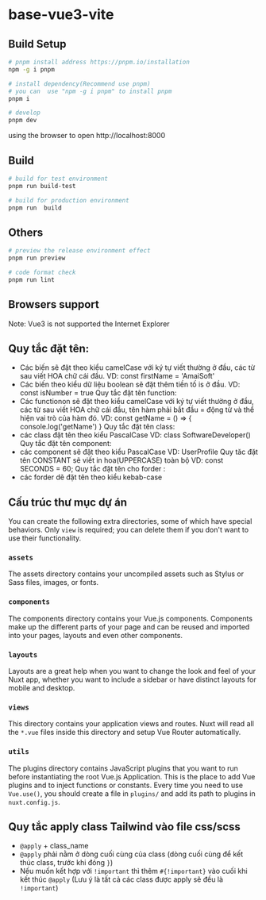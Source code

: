 # base-vue3-vite

## Build Setup

```bash
# pnpm install address https://pnpm.io/installation
npm -g i pnpm

# install dependency(Recommend use pnpm)
# you can  use "npm -g i pnpm" to install pnpm 
pnpm i

# develop
pnpm dev
```

using the browser to open http://localhost:8000

## Build

```bash
# build for test environment
pnpm run build-test

# build for production environment
pnpm run  build
```

## Others

```bash
# preview the release environment effect
pnpm run preview

# code format check
pnpm run lint

```

## Browsers support

Note: Vue3 is not supported the Internet Explorer


## Quy tắc đặt tên:
- Các biến sẽ đặt theo kiểu camelCase với ký tự viết thường ở đầu, các từ sau viết HOA chữ cái đầu.
  VD:  const firstName = 'AmaiSoft'
- Các biến theo kiểu dữ liệu boolean sẽ đặt thêm tiền tố is ở đầu.
  VD: const isNumber = true
  Quy tắc đặt tên function:
- Các functionon sẽ đặt theo kiểu camelCase với ký tự viết thường ở đầu, các từ sau viết HOA chữ cái đầu, tên hàm phải bắt đầu = động từ và thể hiện vai trò của hàm đó.
  VD: const getName = () => { console.log('getName') }
  Quy tắc đặt tên class:
- các class đặt tên theo kiểu PascalCase
  VD: class SoftwareDeveloper()  
  Quy tắc đặt tên component:
- các component sẽ đặt theo kiểu PascalCase
  VD: UserProfile
  Quy tăc đặt tên CONSTANT sẽ viết in hoa(UPPERCASE) toàn bộ
  VD: const SECONDS = 60;
  Quy tắc đặt tên cho forder :
- các forder dẽ đặt tên theo kiểu kebab-case


## Cấu trúc thư mục dự án
You can create the following extra directories, some of which have special behaviors. Only `view` is required; you can delete them if you don't want to use their functionality.

### `assets`

The assets directory contains your uncompiled assets such as Stylus or Sass files, images, or fonts.


### `components`

The components directory contains your Vue.js components. Components make up the different parts of your page and can be reused and imported into your pages, layouts and even other components.


### `layouts`

Layouts are a great help when you want to change the look and feel of your Nuxt app, whether you want to include a sidebar or have distinct layouts for mobile and desktop.


### `views`

This directory contains your application views and routes. Nuxt will read all the `*.vue` files inside this directory and setup Vue Router automatically.


### `utils`

The plugins directory contains JavaScript plugins that you want to run before instantiating the root Vue.js Application. This is the place to add Vue plugins and to inject functions or constants. Every time you need to use `Vue.use()`, you should create a file in `plugins/` and add its path to plugins in `nuxt.config.js`.

## Quy tắc apply class Tailwind vào file css/scss

- `@apply` + class_name 
- `@apply` phải nằm ở dòng cuối cùng của class (dòng cuối cùng để kết thúc class, trước khi đóng `}`)
- Nếu muốn kết hợp với `!important` thì thêm `#{!important}` vào cuối khi kết thúc `@apply` (Lưu ý là tất cả các class được apply sẽ đều là `!important`)
